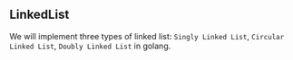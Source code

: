 ## LinkedList

We will implement three types of linked list: `Singly Linked List`, 
`Circular Linked List`, `Doubly Linked List` in golang.